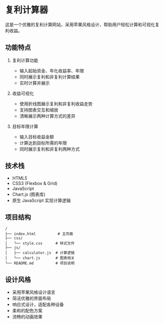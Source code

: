 # 复利计算器

这是一个优雅的复利计算网站，采用苹果风格设计，帮助用户轻松计算和可视化复利收益。

## 功能特点

1. 复利计算功能

   - 输入起始资金、年化收益率、年限
   - 同时展示复利和非复利计算结果
   - 实时计算并展示

2. 收益可视化

   - 使用折线图展示复利和非复利收益走势
   - 支持图表交互和缩放
   - 清晰展示两种计算方式的差异

3. 目标年限计算
   - 输入目标收益金额
   - 计算达到目标所需的年限
   - 同时展示复利和非复利两种方式

## 技术栈

- HTML5
- CSS3 (Flexbox & Grid)
- JavaScript
- Chart.js (图表库)
- 原生 JavaScript 实现计算逻辑

## 项目结构

```
/
├── index.html          # 主页面
├── css/
│   └── style.css      # 样式文件
├── js/
│   ├── calculator.js  # 计算逻辑
│   └── chart.js       # 图表相关
└── README.md          # 项目说明
```

## 设计风格

- 采用苹果风格设计语言
- 简洁优雅的界面布局
- 响应式设计，适配各种设备
- 柔和的配色方案
- 流畅的动画效果
